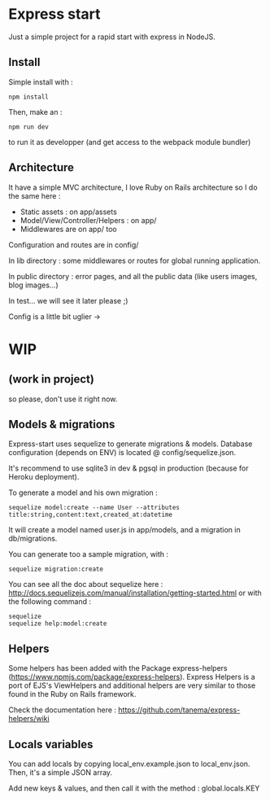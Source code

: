 # Express start

Just a simple project for a rapid start with express in NodeJS.

## Install

Simple install with :
```
npm install
```

Then, make an :
```
npm run dev
```
to run it as developper (and get access to the webpack module bundler)

## Architecture
It have a simple MVC architecture, I love Ruby on Rails architecture so I do the same here :
- Static assets : on app/assets
- Model/View/Controller/Helpers : on app/
- Middlewares are on app/ too

Configuration and routes are in config/

In lib directory : some middlewares or routes for global running application.

In public directory : error pages, and all the public data (like users images, blog images...)

In test... we will see it later please ;)

Config is a little bit uglier ->
# WIP
## (work in project)
so please, don't use it right now.

## Models & migrations
Express-start uses sequelize to generate migrations & models.
Database configuration (depends on ENV) is located @ config/sequelize.json.

It's recommend to use sqlite3 in dev & pgsql in production (because for Heroku deployment).

To generate a model and his own migration :
```
sequelize model:create --name User --attributes title:string,content:text,created_at:datetime
```
It will create a model named user.js in app/models, and a migration in db/migrations.

You can generate too a sample migration, with :
```
sequelize migration:create
```

You can see all the doc about sequelize here : http://docs.sequelizejs.com/manual/installation/getting-started.html or with the following command :
```
sequelize
sequelize help:model:create
```

## Helpers
Some helpers has been added with the Package express-helpers (https://www.npmjs.com/package/express-helpers).
Express Helpers is a port of EJS's ViewHelpers and additional helpers are very similar to those found in the Ruby on Rails framework.

Check the documentation here : https://github.com/tanema/express-helpers/wiki

## Locals variables
You can add locals by copying local_env.example.json to local_env.json.
Then, it's a simple JSON array.

Add new keys & values, and then call it with the method : global.locals.KEY
